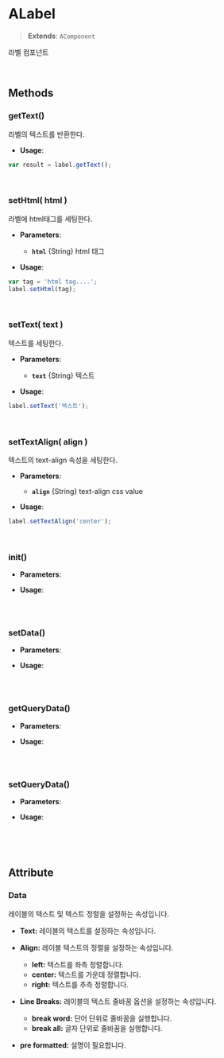 # ALabel
> **Extends**: `AComponent`

라벨 컴포넌트

<br/>

## Methods

### getText()

라벨의 텍스트를 반환한다.

* **Usage**: 
```js
var result = label.getText();
```

<br/>

### setHtml( html )

라벨에 html태그를 세팅한다.

* **Parameters**: 
	* **`html`** {String} html 태그

* **Usage**: 
```js
var tag = 'html tag....';
label.setHtml(tag);
```

<br/>

### setText( text )

텍스트를 세팅한다.

* **Parameters**: 
	* **`text`** {String} 텍스트

* **Usage**: 
```js
label.setText('텍스트');
```

<br/>

### setTextAlign( align )

텍스트의 text-align 속성을 세팅한다.

* **Parameters**: 
	* **`align`** {String} text-align css value

* **Usage**: 
```js
label.setTextAlign('center');
```

<br/>

### init()



* **Parameters**: 

* **Usage**: 
```js

```

<br/>


### setData()



* **Parameters**: 

* **Usage**: 
```js

```

<br/>


### getQueryData()



* **Parameters**: 

* **Usage**: 
```js

```

<br/>


### setQueryData()



* **Parameters**: 

* **Usage**: 
```js

```

<br/>
<br/>

## Attribute

### Data
레이블의 텍스트 및 텍스트 정렬을 설정하는 속성입니다. 

* **Text:** 레이블의 텍스트를 설정하는 속성입니다.
* **Align:** 레이블 텍스트의 정렬을 설정하는 속성입니다.
    * **left:** 텍스트를 좌측 정렬합니다. 
    * **center:** 텍스트를 가운데 정렬합니다.  
    * **right:** 텍스트를 추측 정렬합니다.  

* **Line Breaks:** 레이블의 텍스트 줄바꿈 옵션을 설정하는 속성입니다. 
    * **break word:** 단어 단위로 줄바꿈을 실행합니다.
    * **break all:** 글자 단위로 줄바꿈을 실행합니다. 

* **pre formatted:** 설명이 필요합니다. 
